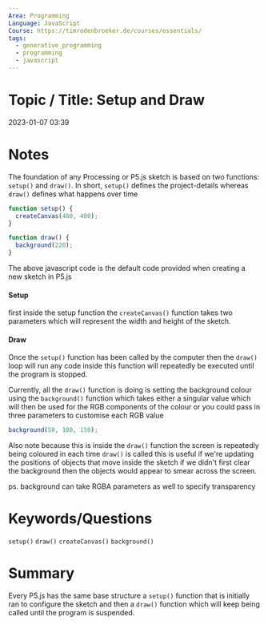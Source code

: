 ```yaml
---
Area: Programming
Language: JavaScript
Course: https://timrodenbroeker.de/courses/essentials/
tags:
  - generative_programming
  - programming
  - javascript
---
```

# Topic / Title: Setup and Draw

2023-01-07
03:39


# Notes
The foundation of any Processing or P5.js sketch is based on two functions: `setup()` and `draw()`. In short, `setup()` defines the project-details whereas `draw()` defines what happens over time

```javascript
function setup() {
  createCanvas(400, 400);
}

function draw() {
  background(220);
}
```
The above javascript code is the default code provided when creating a new sketch in P5.js

#### Setup
first inside the setup function the `createCanvas()` function takes two parameters which will represent the width and height of the sketch. 

#### Draw
Once the `setup()` function has been called by the computer then the `draw()` loop will run any code inside this function will repeatedly be executed until the program is stopped.

Currently, all the `draw()` function is doing is setting the background colour using the `background()` function which takes either a singular value which will then be used for the RGB components of the colour or you could pass in three parameters to customise each RGB value
```javascript
background(50, 100, 150);
```
Also note because this is inside the `draw()` function the screen is repeatedly being coloured in each time `draw()` is called this is useful if we're updating the positions of objects that move inside the sketch if we didn't first clear the background then the objects would appear to smear across the screen. 

ps. background can take RGBA parameters as well to specify transparency
# Keywords/Questions
`setup()`
`draw()`
`createCanvas()`
`background()`

# Summary
Every P5.js has the same base structure a `setup()` function that is initially ran to configure the sketch and then a `draw()` function which will keep being called until the program is suspended.